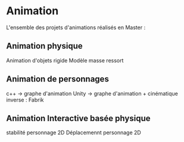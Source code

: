# Animation

L'ensemble des projets d'animations réalisés en Master :

## Animation physique
Animation d'objets rigide
Modèle masse ressort

## Animation de personnages
c++ -> graphe d'animation
Unity -> graphe d'animation + cinématique inverse : Fabrik

## Animation Interactive basée physique
stabilité personnage 2D
Déplacemennt personnage 2D
